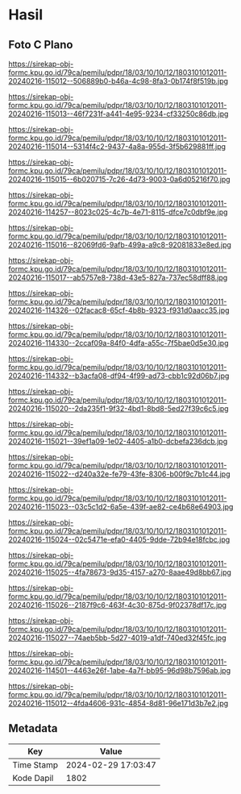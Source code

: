 # Hasil

## Foto C Plano

https://sirekap-obj-formc.kpu.go.id/79ca/pemilu/pdpr/18/03/10/10/12/1803101012011-20240216-115012--506889b0-b46a-4c98-8fa3-0b174f8f519b.jpg

https://sirekap-obj-formc.kpu.go.id/79ca/pemilu/pdpr/18/03/10/10/12/1803101012011-20240216-115013--46f7231f-a441-4e95-9234-cf33250c86db.jpg

https://sirekap-obj-formc.kpu.go.id/79ca/pemilu/pdpr/18/03/10/10/12/1803101012011-20240216-115014--5314f4c2-9437-4a8a-955d-3f5b629881ff.jpg

https://sirekap-obj-formc.kpu.go.id/79ca/pemilu/pdpr/18/03/10/10/12/1803101012011-20240216-115015--6b020715-7c26-4d73-9003-0a6d05216f70.jpg

https://sirekap-obj-formc.kpu.go.id/79ca/pemilu/pdpr/18/03/10/10/12/1803101012011-20240216-114257--8023c025-4c7b-4e71-8115-dfce7c0dbf9e.jpg

https://sirekap-obj-formc.kpu.go.id/79ca/pemilu/pdpr/18/03/10/10/12/1803101012011-20240216-115016--82069fd6-9afb-499a-a9c8-92081833e8ed.jpg

https://sirekap-obj-formc.kpu.go.id/79ca/pemilu/pdpr/18/03/10/10/12/1803101012011-20240216-115017--ab5757e8-738d-43e5-827a-737ec58dff88.jpg

https://sirekap-obj-formc.kpu.go.id/79ca/pemilu/pdpr/18/03/10/10/12/1803101012011-20240216-114326--02facac8-65cf-4b8b-9323-f931d0aacc35.jpg

https://sirekap-obj-formc.kpu.go.id/79ca/pemilu/pdpr/18/03/10/10/12/1803101012011-20240216-114330--2ccaf09a-84f0-4dfa-a55c-7f5bae0d5e30.jpg

https://sirekap-obj-formc.kpu.go.id/79ca/pemilu/pdpr/18/03/10/10/12/1803101012011-20240216-114332--b3acfa08-df94-4f99-ad73-cbb1c92d06b7.jpg

https://sirekap-obj-formc.kpu.go.id/79ca/pemilu/pdpr/18/03/10/10/12/1803101012011-20240216-115020--2da235f1-9f32-4bd1-8bd8-5ed27f39c6c5.jpg

https://sirekap-obj-formc.kpu.go.id/79ca/pemilu/pdpr/18/03/10/10/12/1803101012011-20240216-115021--39ef1a09-1e02-4405-a1b0-dcbefa236dcb.jpg

https://sirekap-obj-formc.kpu.go.id/79ca/pemilu/pdpr/18/03/10/10/12/1803101012011-20240216-115022--d240a32e-fe79-43fe-8306-b00f9c7b1c44.jpg

https://sirekap-obj-formc.kpu.go.id/79ca/pemilu/pdpr/18/03/10/10/12/1803101012011-20240216-115023--03c5c1d2-6a5e-439f-ae82-ce4b68e64903.jpg

https://sirekap-obj-formc.kpu.go.id/79ca/pemilu/pdpr/18/03/10/10/12/1803101012011-20240216-115024--02c5471e-efa0-4405-9dde-72b94e18fcbc.jpg

https://sirekap-obj-formc.kpu.go.id/79ca/pemilu/pdpr/18/03/10/10/12/1803101012011-20240216-115025--4fa78673-9d35-4157-a270-8aae49d8bb67.jpg

https://sirekap-obj-formc.kpu.go.id/79ca/pemilu/pdpr/18/03/10/10/12/1803101012011-20240216-115026--2187f9c6-463f-4c30-875d-9f02378df17c.jpg

https://sirekap-obj-formc.kpu.go.id/79ca/pemilu/pdpr/18/03/10/10/12/1803101012011-20240216-115027--74aeb5bb-5d27-4019-a1df-740ed32f45fc.jpg

https://sirekap-obj-formc.kpu.go.id/79ca/pemilu/pdpr/18/03/10/10/12/1803101012011-20240216-114501--4463e26f-1abe-4a7f-bb95-96d98b7596ab.jpg

https://sirekap-obj-formc.kpu.go.id/79ca/pemilu/pdpr/18/03/10/10/12/1803101012011-20240216-115012--4fda4606-931c-4854-8d81-96e171d3b7e2.jpg


## Metadata

| Key        | Value               |
| ---------- | ------------------- |
| Time Stamp | 2024-02-29 17:03:47 |
| Kode Dapil | 1802                |



